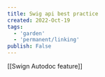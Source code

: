 ```yaml
---
title: Swig api best practice
created: 2022-Oct-19
tags:
  - 'garden'
  - 'permanent/linking'
publish: False
---
```


[[Swign Autodoc feature]]





